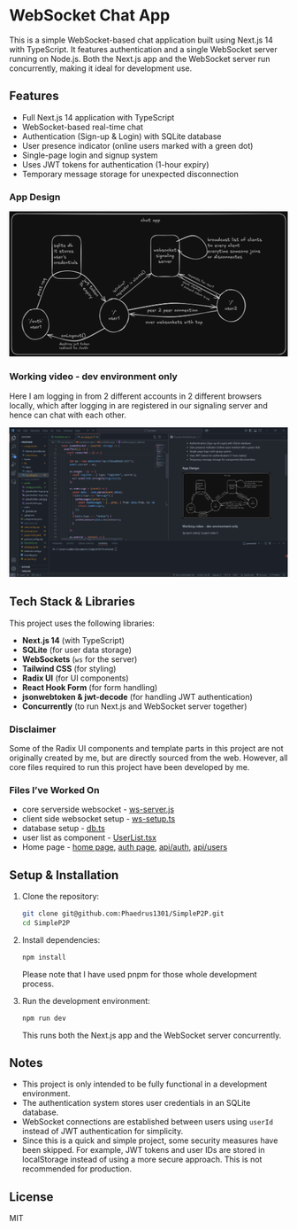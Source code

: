 # WebSocket Chat App

This is a simple WebSocket-based chat application built using Next.js 14 with TypeScript. It features authentication and a single WebSocket server running on Node.js. Both the Next.js app and the WebSocket server run concurrently, making it ideal for development use.

## Features
- Full Next.js 14 application with TypeScript
- WebSocket-based real-time chat
- Authentication (Sign-up & Login) with SQLite database
- User presence indicator (online users marked with a green dot)
- Single-page login and signup system
- Uses JWT tokens for authentication (1-hour expiry)
- Temporary message storage for unexpected disconnection

### App Design
![architechture](public/chatapp-architechture.png "Architechture")

### Working video - dev environment only
Here I am logging in from 2 different accounts in 2 different browsers locally, which after logging in are registered in our signaling server and hence can chat with each other.

![project video](public/video-showing-app.gif "project video")

## Tech Stack & Libraries
This project uses the following libraries:

- **Next.js 14** (with TypeScript)
- **SQLite** (for user data storage)
- **WebSockets** (`ws` for the server)
- **Tailwind CSS** (for styling)
- **Radix UI** (for UI components)
- **React Hook Form** (for form handling)
- **jsonwebtoken & jwt-decode** (for handling JWT authentication)
- **Concurrently** (to run Next.js and WebSocket server together)

### Disclaimer
Some of the Radix UI components and template parts in this project are not originally created by me, but are directly sourced from the web. However, all core files required to run this project have been developed by me.

### Files I’ve Worked On
- core serverside websocket - [ws-server.js](ws-server.js)
- client side websocket setup - [ws-setup.ts](lib/ws-setup.ts)
- database setup - [db.ts](lib/db.ts)
- user list as component - [UserList.tsx](components/UserList.tsx)
- Home page - [home page](app/page.tsx), [auth page](app/auth/page.tsx), [api/auth](app/api/auth/route.ts), [api/users](app/api/users/route.ts)


## Setup & Installation

1. Clone the repository:
   ```sh
   git clone git@github.com:Phaedrus1301/SimpleP2P.git
   cd SimpleP2P
   ```

2. Install dependencies:
   ```sh
   npm install
   ```
   Please note that I have used pnpm for those whole development process.

3. Run the development environment:
   ```sh
   npm run dev
   ```
   This runs both the Next.js app and the WebSocket server concurrently.

## Notes
- This project is only intended to be fully functional in a development environment.
- The authentication system stores user credentials in an SQLite database.
- WebSocket connections are established between users using `userId` instead of JWT authentication for simplicity.
- Since this is a quick and simple project, some security measures have been skipped. For example, JWT tokens and user IDs are stored in localStorage instead of using a more secure approach. This is not recommended for production.

## License
MIT


